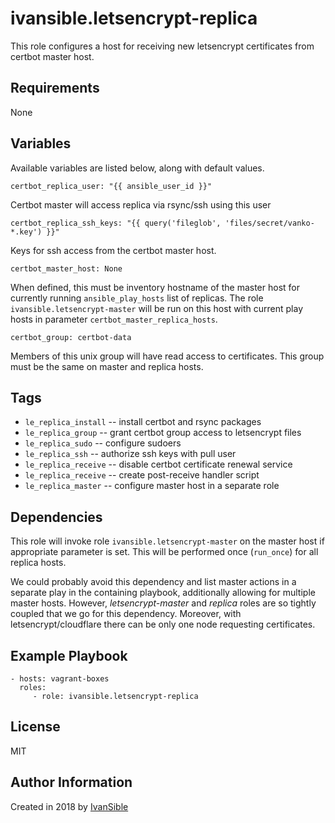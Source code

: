 # ivansible.letsencrypt-replica
This role configures a host for receiving new letsencrypt certificates
from certbot master host.


## Requirements

None


## Variables

Available variables are listed below, along with default values.

    certbot_replica_user: "{{ ansible_user_id }}"
Certbot master will access replica via rsync/ssh using this user

    certbot_replica_ssh_keys: "{{ query('fileglob', 'files/secret/vanko-*.key') }}"
Keys for ssh access from the certbot master host.

    certbot_master_host: None
When defined, this must be inventory hostname of the master host
for currently running `ansible_play_hosts` list of replicas.
The role `ivansible.letsencrypt-master` will be run on this host
with current play hosts in parameter `certbot_master_replica_hosts`.

    certbot_group: certbot-data
Members of this unix group will have read access to certificates.
This group must be the same on master and replica hosts.


## Tags

- `le_replica_install` -- install certbot and rsync packages
- `le_replica_group` -- grant certbot group access to letsencrypt files
- `le_replica_sudo` -- configure sudoers
- `le_replica_ssh` -- authorize ssh keys with pull user
- `le_replica_receive` -- disable certbot certificate renewal service
- `le_replica_receive` -- create post-receive handler script
- `le_replica_master` -- configure master host in a separate role


## Dependencies

This role will invoke role `ivansible.letsencrypt-master`
on the master host if appropriate parameter is set.
This will be performed once (`run_once`) for all replica hosts.

We could probably avoid this dependency and list master actions
in a separate play in the containing playbook, additionally allowing
for multiple master hosts. However, _letsencrypt-master_ and _replica_
roles are so tightly coupled that we go for this dependency.
Moreover, with letsencrypt/cloudflare there can be only one node
requesting certificates.


## Example Playbook

    - hosts: vagrant-boxes
      roles:
         - role: ivansible.letsencrypt-replica


## License

MIT

## Author Information

Created in 2018 by [IvanSible](https://github.com/ivansible)
